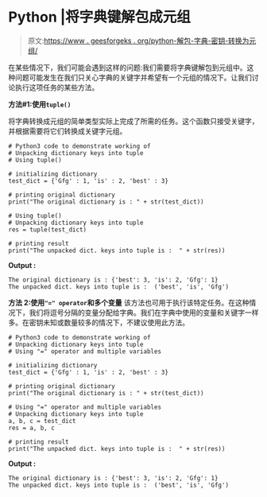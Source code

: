 # Python |将字典键解包成元组

> 原文:[https://www . geesforgeks . org/python-解包-字典-密钥-转换为元组/](https://www.geeksforgeeks.org/python-unpacking-dictionary-keys-into-tuple/)

在某些情况下，我们可能会遇到这样的问题:我们需要将字典键解包到元组中。这种问题可能发生在我们只关心字典的关键字并希望有一个元组的情况下。让我们讨论执行这项任务的某些方法。

**方法#1:使用`tuple()`**

将字典转换成元组的简单类型实际上完成了所需的任务。这个函数只接受关键字，并根据需要将它们转换成关键字元组。

```
# Python3 code to demonstrate working of
# Unpacking dictionary keys into tuple
# Using tuple()

# initializing dictionary
test_dict = {'Gfg' : 1, 'is' : 2, 'best' : 3}

# printing original dictionary
print("The original dictionary is : " + str(test_dict))

# Using tuple()
# Unpacking dictionary keys into tuple
res = tuple(test_dict)

# printing result
print("The unpacked dict. keys into tuple is :  " + str(res))
```

**Output :**

```
The original dictionary is : {'best': 3, 'is': 2, 'Gfg': 1}
The unpacked dict. keys into tuple is :  ('best', 'is', 'Gfg')

```

**方法 2:使用`"=" operator`和多个变量**
该方法也可用于执行该特定任务。在这种情况下，我们将逗号分隔的变量分配给字典。我们在字典中使用的变量和关键字一样多。在密钥未知或数量较多的情况下，不建议使用此方法。

```
# Python3 code to demonstrate working of
# Unpacking dictionary keys into tuple
# Using "=" operator and multiple variables

# initializing dictionary
test_dict = {'Gfg' : 1, 'is' : 2, 'best' : 3}

# printing original dictionary
print("The original dictionary is : " + str(test_dict))

# Using "=" operator and multiple variables
# Unpacking dictionary keys into tuple
a, b, c = test_dict
res = a, b, c

# printing result
print("The unpacked dict. keys into tuple is :  " + str(res))
```

**Output :**

```
The original dictionary is : {'best': 3, 'is': 2, 'Gfg': 1}
The unpacked dict. keys into tuple is :  ('best', 'is', 'Gfg')

```